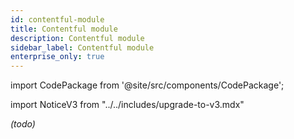 ```yaml
---
id: contentful-module
title: Contentful module
description: Contentful module
sidebar_label: Contentful module
enterprise_only: true
---
```

 
import CodePackage from '@site/src/components/CodePackage';

import NoticeV3 from "../../includes/upgrade-to-v3.mdx"

<NoticeV3 />

<CodePackage name="@deity/falcon-contentful-module" /> 

_(todo)_
